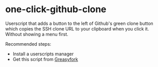 # one-click-github-clone
Userscript that adds a button to the left
of Github's green clone button which copies
the SSH clone URL to your clipboard when
you click it. Without showing a menu first.

Recommended steps:
- Install a userscripts manager
- Get this script from [Greasyfork](https://greasyfork.org/en/scripts/393924-one-click-github-ssh-clone)
